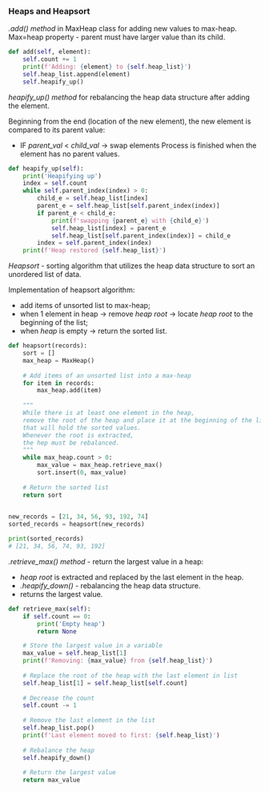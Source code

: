 ### Heaps and Heapsort

_.add() method_ in MaxHeap class for adding new values to max-heap.
Max=heap property - parent must have larger value than its child.


```python
def add(self, element):
    self.count += 1
    print(f'Adding: {element} to {self.heap_list}')
    self.heap_list.append(element)
    self.heapify_up()
```


_heapify_up() method_ for rebalancing the heap data structure after adding the element.

Beginning from the end (location of the new element), the new element is compared to its parent value:
* IF _parent_val_ < _child_val_ -> swap elements
Process is finished when the element has no parent values.


```python
def heapify_up(self):
    print('Heapifying up')
    index = self.count
    while self.parent_index(index) > 0:
        child_e = self.heap_list[index]
        parent_e = self.heap_list[self.parent_index(index)]
        if parent_e < child_e:
            print(f'swapping {parent_e} with {child_e}')
            self.heap_list[index] = parent_e
            self.heap_list[self.parent_index(index)] = child_e
        index = self.parent_index(index)
    print(f'Heap restored {self.heap_list}')
```

_Heapsort_ - sorting algorithm that utilizes the heap data structure to sort an unordered list of data.

Implementation of heapsort algorithm:
* add items of unsorted list to max-heap;
* when 1 element in heap -> remove _heap root_ -> locate _heap root_ to the beginning of the list;
* when _heap_ is empty -> return the sorted list.


```python
def heapsort(records):
    sort = []
    max_heap = MaxHeap()
    
    # Add items of an unsorted list into a max-heap
    for item in records:
        max_heap.add(item)
        
    """
    While there is at least one element in the heap,
    remove the root of the heap and place it at the beginning of the list
    that will hold the sorted values.
    Whenever the root is extracted,
    the hep must be rebalanced.
    """
    while max_heap.count > 0:
        max_value = max_heap.retrieve_max()
        sort.insert(0, max_value)
        
    # Return the sorted list
    return sort
    

new_records = [21, 34, 56, 93, 192, 74]
sorted_records = heapsort(new_records)

print(sorted_records)
# [21, 34, 56, 74, 93, 192]

```


_.retrieve_max() method_ - return the largest value in a heap:
* _heap root_ is extracted and replaced by the last element in the heap.
* _.heapify_down()_ - rebalancing the heap data structure.
* returns the largest value.


```python
def retrieve_max(self):
    if self.count == 0:
        print('Empty heap')
        return None

    # Store the largest value in a variable
    max_value = self.heap_list[1]
    print(f'Removing: {max_value} from {self.heap_list}')
    
    # Replace the root of the heap with the last element in list
    self.heap_list[1] = self.heap_list[self.count]
    
    # Decrease the count
    self.count -= 1
    
    # Remove the last element in the list
    self.heap_list.pop()
    print(f'Last element moved to first: {self.heap_list}')
    
    # Rebalance the heap
    self.heapify_down()
    
    # Return the largest value
    return max_value
```

